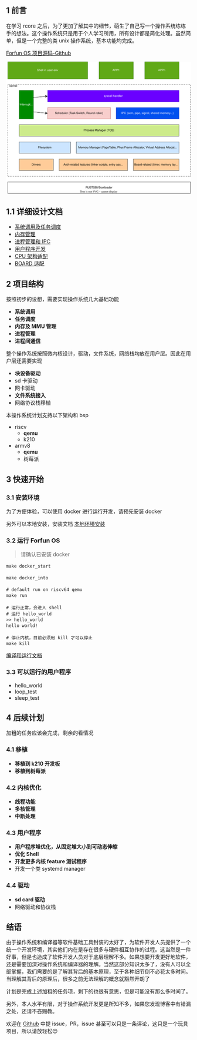 ## 1 前言

在学习 rcore 之后，为了更加了解其中的细节，萌生了自己写一个操作系统练练手的想法。这个操作系统只是用于个人学习所用，所有设计都是简化处理。虽然简单，但是一个完整的类 unix 操作系统，基本功能均完成。

[Forfun OS 项目源码-Github](https://github.com/croakexciting/forfun-os)

<img src="./drawio/architecture.svg" alt="项目架构"/>

## 1.1 详细设计文档

- [系统调用及任务调度](./doc/syscall.md)
- [内存管理](./doc/memory.md)
- [进程管理和 IPC](./doc/process.md)
- [用户程序开发](./doc/user.md)
- [CPU 架构适配](TBD)
- [BOARD 适配](TBD)

## 2 项目结构

按照初步的设想，需要实现操作系统几大基础功能

- **系统调用**
- **任务调度**
- **内存及 MMU 管理**
- **进程管理**
- **进程间通信**

整个操作系统按照微内核设计，驱动，文件系统，网络栈均放在用户层。因此在用户层还需要实现

- **块设备驱动**
- sd 卡驱动
- 网卡驱动
- **文件系统接入**
- 网络协议栈移植

本操作系统计划支持以下架构和 bsp

- riscv
  - **qemu**
  - k210
- armv8
  - **qemu**
  - 树莓派


## 3 快速开始

### 3.1 安装环境

为了方便体验，可以使用 docker 进行运行开发，请预先安装 docker 

另外可以本地安装，安装文档 [本地环境安装](./doc/install.md)

### 3.2 运行 Forfun OS

> 请确认已安装 docker

```
make docker_start

make docker_into

# default run on riscv64 qemu
make run

# 运行正常，会进入 shell
# 运行 hello_world
>> hello_world
hello world!

# 停止内核，目前必须用 kill 才可以停止
make kill
```

[编译和运行文档](./doc/startup.md)

### 3.3 可以运行的用户程序

- hello_world
- loop_test
- sleep_test

## 4 后续计划

加粗的任务应该会完成，剩余的看情况

### 4.1 移植

- **移植到 k210 开发板**
- **移植到树莓派**

### 4.2 内核优化

- **线程功能**
- **多核管理**
- **中断处理**

### 4.3 用户程序

- **用户程序堆优化，从固定堆大小到可动态伸缩**
- **优化 Shell**
- **开发更多内核 feature 测试程序**
- 开发一个类 systemd manager

### 4.4 驱动

- **sd card 驱动**
- 网络驱动和协议栈

## 结语

由于操作系统和编译器等软件基础工具封装的太好了，为软件开发人员提供了一个统一个开发环境，其实他们内在是存在很多与硬件相互协作的过程。这当然是一件好事，但是也造成了软件开发人员对于底层理解不多。如果想要开发更好地软件，还是需要加深对操作系统和编译器的理解。当然这部分知识太多了，没有人可以全部掌握，我们需要的是了解其背后的基本原理，至于各种细节倒不必花太多时间。当理解其背后的原理后，很多之前无法理解的概念就豁然开朗了

计划是完成上述加粗的任务项，剩下的也很有意思，但是可能没有那么多时间了。

另外，本人水平有限，对于操作系统开发更是所知不多，如果您发现博客中有错漏之处，还请不吝赐教。

欢迎在 [Github](https://github.com/croakexciting/forfun-os) 中提 issue，PR，issue 甚至可以只是一条评论，这只是一个玩具项目，所以请放轻松😊